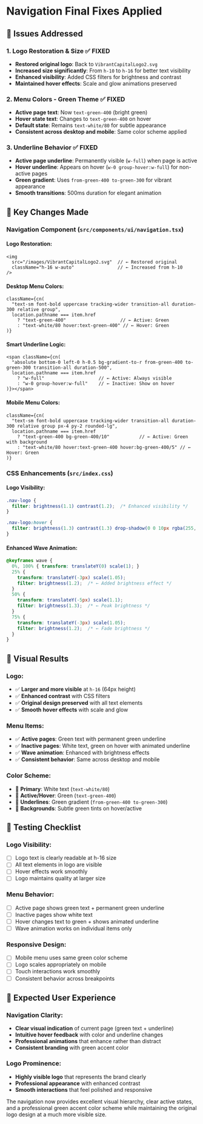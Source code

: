 # Navigation Final Fixes Applied

## 🎯 **Issues Addressed**

### 1. **Logo Restoration & Size** ✅ **FIXED**
- **Restored original logo**: Back to `VibrantCapitalLogo2.svg`
- **Increased size significantly**: From `h-10` to `h-16` for better text visibility
- **Enhanced visibility**: Added CSS filters for brightness and contrast
- **Maintained hover effects**: Scale and glow animations preserved

### 2. **Menu Colors - Green Theme** ✅ **FIXED**
- **Active page text**: Now `text-green-400` (bright green)
- **Hover state text**: Changes to `text-green-400` on hover
- **Default state**: Remains `text-white/80` for subtle appearance
- **Consistent across desktop and mobile**: Same color scheme applied

### 3. **Underline Behavior** ✅ **FIXED**
- **Active page underline**: Permanently visible (`w-full`) when page is active
- **Hover underline**: Appears on hover (`w-0 group-hover:w-full`) for non-active pages
- **Green gradient**: Uses `from-green-400 to-green-300` for vibrant appearance
- **Smooth transitions**: 500ms duration for elegant animation

## 📁 **Key Changes Made**

### **Navigation Component** (`src/components/ui/navigation.tsx`)

#### **Logo Restoration:**
```tsx
<img 
  src="/images/VibrantCapitalLogo2.svg"  // ← Restored original
  className="h-16 w-auto"                // ← Increased from h-10
/>
```

#### **Desktop Menu Colors:**
```tsx
className={cn(
  "text-sm font-bold uppercase tracking-wider transition-all duration-300 relative group",
  location.pathname === item.href
    ? "text-green-400"                    // ← Active: Green
    : "text-white/80 hover:text-green-400" // ← Hover: Green
)}
```

#### **Smart Underline Logic:**
```tsx
<span className={cn(
  "absolute bottom-0 left-0 h-0.5 bg-gradient-to-r from-green-400 to-green-300 transition-all duration-500",
  location.pathname === item.href
    ? "w-full"                    // ← Active: Always visible
    : "w-0 group-hover:w-full"    // ← Inactive: Show on hover
)}></span>
```

#### **Mobile Menu Colors:**
```tsx
className={cn(
  "text-sm font-bold uppercase tracking-wider transition-all duration-300 relative group px-4 py-2 rounded-lg",
  location.pathname === item.href
    ? "text-green-400 bg-green-400/10"           // ← Active: Green with background
    : "text-white/80 hover:text-green-400 hover:bg-green-400/5" // ← Hover: Green
)}
```

### **CSS Enhancements** (`src/index.css`)

#### **Logo Visibility:**
```css
.nav-logo {
  filter: brightness(1.1) contrast(1.2);  /* Enhanced visibility */
}

.nav-logo:hover {
  filter: brightness(1.3) contrast(1.3) drop-shadow(0 0 10px rgba(255, 255, 255, 0.3));
}
```

#### **Enhanced Wave Animation:**
```css
@keyframes wave {
  0%, 100% { transform: translateY(0) scale(1); }
  25% { 
    transform: translateY(-3px) scale(1.05);
    filter: brightness(1.2);  /* ← Added brightness effect */
  }
  50% { 
    transform: translateY(-5px) scale(1.1);
    filter: brightness(1.3);  /* ← Peak brightness */
  }
  75% { 
    transform: translateY(-3px) scale(1.05);
    filter: brightness(1.2);  /* ← Fade brightness */
  }
}
```

## 🎨 **Visual Results**

### **Logo:**
- ✅ **Larger and more visible** at `h-16` (64px height)
- ✅ **Enhanced contrast** with CSS filters
- ✅ **Original design preserved** with all text elements
- ✅ **Smooth hover effects** with scale and glow

### **Menu Items:**
- ✅ **Active pages**: Green text with permanent green underline
- ✅ **Inactive pages**: White text, green on hover with animated underline
- ✅ **Wave animation**: Enhanced with brightness effects
- ✅ **Consistent behavior**: Same across desktop and mobile

### **Color Scheme:**
- 🎨 **Primary**: White text (`text-white/80`)
- 🎨 **Active/Hover**: Green (`text-green-400`)
- 🎨 **Underlines**: Green gradient (`from-green-400 to-green-300`)
- 🎨 **Backgrounds**: Subtle green tints on hover/active

## 🧪 **Testing Checklist**

### **Logo Visibility:**
- [ ] Logo text is clearly readable at h-16 size
- [ ] All text elements in logo are visible
- [ ] Hover effects work smoothly
- [ ] Logo maintains quality at larger size

### **Menu Behavior:**
- [ ] Active page shows green text + permanent green underline
- [ ] Inactive pages show white text
- [ ] Hover changes text to green + shows animated underline
- [ ] Wave animation works on individual items only

### **Responsive Design:**
- [ ] Mobile menu uses same green color scheme
- [ ] Logo scales appropriately on mobile
- [ ] Touch interactions work smoothly
- [ ] Consistent behavior across breakpoints

## 🎯 **Expected User Experience**

### **Navigation Clarity:**
- **Clear visual indication** of current page (green text + underline)
- **Intuitive hover feedback** with color and underline changes
- **Professional animations** that enhance rather than distract
- **Consistent branding** with green accent color

### **Logo Prominence:**
- **Highly visible logo** that represents the brand clearly
- **Professional appearance** with enhanced contrast
- **Smooth interactions** that feel polished and responsive

The navigation now provides excellent visual hierarchy, clear active states, and a professional green accent color scheme while maintaining the original logo design at a much more visible size.
